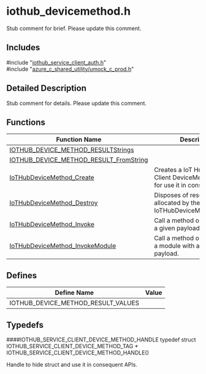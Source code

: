 # iothub_devicemethod.h 

Stub comment for brief. Please update this comment.

## Includes

\#include "[iothub_service_client_auth.h](iot-c-ref-iothub-service-client-auth-h.md)"  
\#include "[azure_c_shared_utility/umock_c_prod.h](iot-c-ref-umock-c-prod-h.md)"  

## Detailed Description

Stub comment for details. Please update this comment.

## Functions

Function Name                  | Description                                
--------------------------------|---------------------------------------------
[IOTHUB_DEVICE_METHOD_RESULTStrings](./iot-c-ref-iothub-devicemethod-h/iothub-device-method-resultstrings.md)            | 
[IOTHUB_DEVICE_METHOD_RESULT_FromString](./iot-c-ref-iothub-devicemethod-h/iothub-device-method-result-fromstring.md)            | 
[IoTHubDeviceMethod_Create](./iot-c-ref-iothub-devicemethod-h/iothubdevicemethod-create.md)            | Creates a IoT Hub Service Client DeviceMethod handle for use it in consequent APIs.
[IoTHubDeviceMethod_Destroy](./iot-c-ref-iothub-devicemethod-h/iothubdevicemethod-destroy.md)            | Disposes of resources allocated by the IoT Hub IoTHubDeviceMethod_Create.
[IoTHubDeviceMethod_Invoke](./iot-c-ref-iothub-devicemethod-h/iothubdevicemethod-invoke.md)            | Call a method on device with a given payload.
[IoTHubDeviceMethod_InvokeModule](./iot-c-ref-iothub-devicemethod-h/iothubdevicemethod-invokemodule.md)            | Call a method on device and a module with a given payload.

## Defines

Define Name                    | Value                                
--------------------------------|---------------------------------------------
IOTHUB_DEVICE_METHOD_RESULT_VALUES            | 

## Typedefs

####IOTHUB_SERVICE_CLIENT_DEVICE_METHOD_HANDLE
typedef struct IOTHUB_SERVICE_CLIENT_DEVICE_METHOD_TAG * IOTHUB_SERVICE_CLIENT_DEVICE_METHOD_HANDLE()

Handle to hide struct and use it in consequent APIs.

